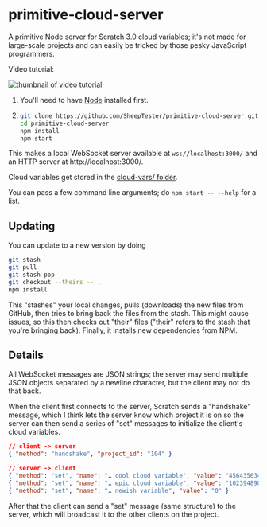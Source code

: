 # primitive-cloud-server

A primitive Node server for Scratch 3.0 cloud variables; it's not made for large-scale projects and can easily be tricked by those pesky JavaScript programmers.

Video tutorial:

[![thumbnail of video tutorial](https://img.youtube.com/vi/xVJWqN264fM/0.jpg)](https://www.youtube.com/watch?v=xVJWqN264fM)

1. You'll need to have [Node](https://nodejs.org/en/) installed first.

2. ```sh
   git clone https://github.com/SheepTester/primitive-cloud-server.git
   cd primitive-cloud-server
   npm install
   npm start
   ```

This makes a local WebSocket server available at `ws://localhost:3000/` and an HTTP server at http://localhost:3000/.

Cloud variables get stored in the [cloud-vars/ folder](./cloud-vars/).

You can pass a few command line arguments; do `npm start -- --help` for a list.

## Updating

You can update to a new version by doing

```sh
git stash
git pull
git stash pop
git checkout --theirs -- .
npm install
```

This "stashes" your local changes, pulls (downloads) the new files from GitHub, then tries to bring back the files from the stash. This might cause issues, so this then checks out "their" files ("their" refers to the stash that you're bringing back). Finally, it installs new dependencies from NPM.

## Details

All WebSocket messages are JSON strings; the server may send multiple JSON objects separated by a newline character, but the client may not do that back.

When the client first connects to the server, Scratch sends a "handshake" message, which I think lets the server know which project it is on so the server can then send a series of "set" messages to initialize the client's cloud variables.

```json
// client -> server
{ "method": "handshake", "project_id": "104" }

// server -> client
{ "method": "set", "name": "☁ cool cloud variable", "value": "45643563456" }
{ "method": "set", "name": "☁ epic cloud variable", "value": "10239489031" }
{ "method": "set", "name": "☁ newish variable", "value": "0" }
```

After that the client can send a "set" message (same structure) to the server, which will broadcast it to the other clients on the project.
